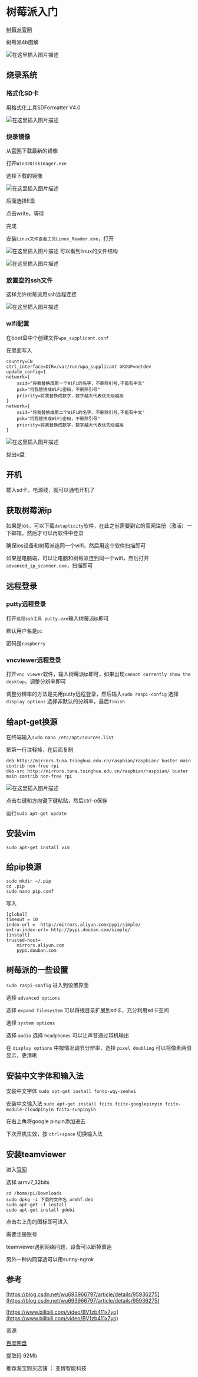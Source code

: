 # 树莓派入门



[树莓派官网](https://www.raspberrypi.org/)

树莓派4b图解

![在这里插入图片描述](https://img-blog.csdnimg.cn/20210318165651102.png?x-oss-process=image/watermark,type_ZmFuZ3poZW5naGVpdGk,shadow_10,text_aHR0cHM6Ly9ibG9nLmNzZG4ubmV0L3FxXzQzNzM3Njk3,size_16,color_FFFFFF,t_70)



## 烧录系统


### 格式化SD卡

用格式化工具SDFormatter V4.0

![在这里插入图片描述](https://img-blog.csdnimg.cn/20210318200658274.png?x-oss-process=image/watermark,type_ZmFuZ3poZW5naGVpdGk,shadow_10,text_aHR0cHM6Ly9ibG9nLmNzZG4ubmV0L3FxXzQzNzM3Njk3,size_16,color_FFFFFF,t_70)


### 烧录镜像


从[官网](https://www.raspberrypi.org/software/operating-systems/)下载最新的镜像

打开`Win32DiskImager.exe`

选择下载的镜像

![在这里插入图片描述](https://img-blog.csdnimg.cn/20210318204307783.png?x-oss-process=image/watermark,type_ZmFuZ3poZW5naGVpdGk,shadow_10,text_aHR0cHM6Ly9ibG9nLmNzZG4ubmV0L3FxXzQzNzM3Njk3,size_16,color_FFFFFF,t_70)


后面选择E盘

点击write，等待

完成

安装`Linux文件查看工具Linux_Reader.exe`，打开

![在这里插入图片描述](https://img-blog.csdnimg.cn/20210318211737789.png?x-oss-process=image/watermark,type_ZmFuZ3poZW5naGVpdGk,shadow_10,text_aHR0cHM6Ly9ibG9nLmNzZG4ubmV0L3FxXzQzNzM3Njk3,size_16,color_FFFFFF,t_70)
可以看到linux的文件结构


![在这里插入图片描述](https://img-blog.csdnimg.cn/2021031821180345.png?x-oss-process=image/watermark,type_ZmFuZ3poZW5naGVpdGk,shadow_10,text_aHR0cHM6Ly9ibG9nLmNzZG4ubmV0L3FxXzQzNzM3Njk3,size_16,color_FFFFFF,t_70)



### 放置空的ssh文件

这样允许树莓派用ssh远程连接

![在这里插入图片描述](https://img-blog.csdnimg.cn/20210318212101410.png?x-oss-process=image/watermark,type_ZmFuZ3poZW5naGVpdGk,shadow_10,text_aHR0cHM6Ly9ibG9nLmNzZG4ubmV0L3FxXzQzNzM3Njk3,size_16,color_FFFFFF,t_70)

### wifi配置

在boot盘中个创建文件`wpa_supplicant.conf`

在里面写入

```
country=CN
ctrl_interface=DIR=/var/run/wpa_supplicant GROUP=netdev
update_config=1
network={
	ssid="将我替换成第一个WiFi的名字，不删除引号,不能有中文"
	psk="将我替换成WiFi密码，不删除引号"
	priority=将我替换成数字，数字越大代表优先级越高
}
network={
	ssid="将我替换成第二个WiFi的名字，不删除引号,不能有中文"
	psk="将我替换成WiFi密码，不删除引号"
	priority=将我替换成数字，数字越大代表优先级越高
}
```


![在这里插入图片描述](https://img-blog.csdnimg.cn/20210318214009765.png?x-oss-process=image/watermark,type_ZmFuZ3poZW5naGVpdGk,shadow_10,text_aHR0cHM6Ly9ibG9nLmNzZG4ubmV0L3FxXzQzNzM3Njk3,size_16,color_FFFFFF,t_70)



拔出u盘

## 开机

插入sd卡，电源线，就可以通电开机了

## 获取树莓派ip

如果是ios，可以下载`dataplicity`软件，在此之前需要到它的官网注册（激活）一下邮箱，然后才可以再软件中登录

确保ios设备和树莓派连同一个wifi，然后用这个软件扫描即可


如果是电脑端，可以让电脑和树莓派连到同一个wifi，然后打开`advanced_ip_scanner.exe`，扫描即可


## 远程登录

### putty远程登录

打开`远程ssh工具 putty.exe`输入树莓派ip即可

默认用户名是`pi`


密码是`raspberry`


### vncviewer远程登录

打开`vnc viewer`软件，输入树莓派ip即可，如果出现`cannot currently show the desktop`，调整分辨率即可

调整分辨率的方法是先用putty远程登录，然后输入`sudo raspi-config` 选择 `display options` 选择非默认的分辨率，最后`finish`


## 给apt-get换源

在终端输入`sudo nano /etc/apt/sources.list`

把第一行注释掉，在后面复制

```
deb http://mirrors.tuna.tsinghua.edu.cn/raspbian/raspbian/ buster main contrib non-free rpi
deb-src http://mirrors.tuna.tsinghua.edu.cn/raspbian/raspbian/ buster main contrib non-free rpi
```

![在这里插入图片描述](https://img-blog.csdnimg.cn/20210319092659243.png?x-oss-process=image/watermark,type_ZmFuZ3poZW5naGVpdGk,shadow_10,text_aHR0cHM6Ly9ibG9nLmNzZG4ubmV0L3FxXzQzNzM3Njk3,size_16,color_FFFFFF,t_70)


点击右键和方向键下键粘贴，然后ctrl-o保存


运行`sudo apt-get update `


## 安装vim

`sudo apt-get install vim`


## 给pip换源

```shell
sudo mkdir ~/.pip
cd .pip
sudo nano pip.conf
```

写入

```shell
[global]
timeout = 10
index-url =  http://mirrors.aliyun.com/pypi/simple/
extra-index-url= http://pypi.douban.com/simple/
[install]
trusted-host=
    mirrors.aliyun.com
    pypi.douban.com
```



## 树莓派的一些设置

`sudo raspi-config` 进入到设置界面

选择 `advanced options` 

选择 `expand filesystem` 可以将根目录扩展到sd卡，充分利用sd卡空间

选择 `system options`

选择 `audio`  选择 `headphones` 可以让声音通过耳机输出

在 `display options` 中按情况调节分辨率，选择 `pixel doubling` 可以将像素两倍显示，更清晰


## 安装中文字体和输入法

安装中文字体 `sudo apt-get install fonts-wqy-zenhei`

安装中文输入法 `sudo apt-get install fcitx fcitx-googlepinyin fcitx-module-cloudpinyin fcitx-sunpinyin`

在右上角将google pinyin添加进去

下次开机生效，按 `ctrl+space` 切换输入法


## 安装teamviewer

进入[官网](https://www.teamviewer.com/en/download/linux/)

选择 armv7_32bits 

```shell
cd /home/pi/Downloads
sudo dpkg -i 下载的文件名_armhf.deb
sudo apt-get -f install
sudo apt-get install gdebi
```


点击右上角的图标即可进入

需要注册账号

teamviewer遇到网络问题，设备可以断掉重连


另外一种内网穿透可以用sunny-ngrok



## 参考

[https://blog.csdn.net/wu693966797/article/details/95936275](https://blog.csdn.net/wu693966797/article/details/95936275)

[https://www.bilibili.com/video/BV1zb411x7yo](https://www.bilibili.com/video/BV1zb411x7yo)

资源

[百度网盘](https://pan.baidu.com/share/init?surl=0LlZWXrkyLWheV42fPHFnQ)

提取码 92Mb


推荐淘宝购买店铺 ： 亚博智能科技

